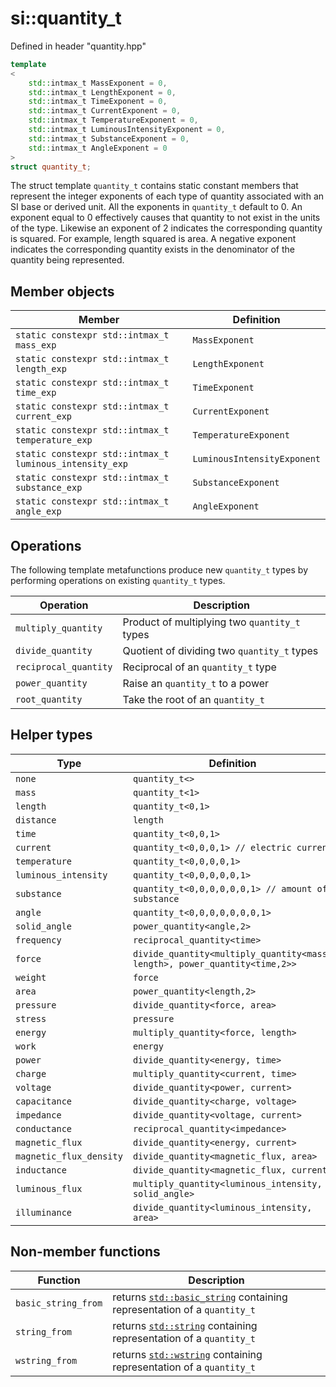 # si::quantity_t
Defined in header "quantity.hpp"
```c++
template
<
    std::intmax_t MassExponent = 0,
    std::intmax_t LengthExponent = 0,
    std::intmax_t TimeExponent = 0,
    std::intmax_t CurrentExponent = 0,
    std::intmax_t TemperatureExponent = 0,
    std::intmax_t LuminousIntensityExponent = 0,
    std::intmax_t SubstanceExponent = 0,
    std::intmax_t AngleExponent = 0
>
struct quantity_t;
```
The struct template `quantity_t` contains static constant members that represent the integer exponents of each type of quantity associated with an SI base or derived unit. All the exponents in `quantity_t` default to 0. An exponent equal to 0 effectively causes that quantity to not exist in the units of the type. Likewise an exponent of 2 indicates the corresponding quantity is squared. For example, length squared is area. A negative exponent indicates the corresponding quantity exists in the denominator of the quantity being represented.
## Member objects
Member | Definition
----------------------------------------|-----------------------------------------------------
`static constexpr std::intmax_t mass_exp` | `MassExponent`
`static constexpr std::intmax_t length_exp` | `LengthExponent`
`static constexpr std::intmax_t time_exp` | `TimeExponent`
`static constexpr std::intmax_t current_exp` | `CurrentExponent`
`static constexpr std::intmax_t temperature_exp` | `TemperatureExponent`
`static constexpr std::intmax_t luminous_intensity_exp` | `LuminousIntensityExponent`
`static constexpr std::intmax_t substance_exp` | `SubstanceExponent`
`static constexpr std::intmax_t angle_exp` | `AngleExponent`

## Operations
The following template metafunctions produce new `quantity_t` types by performing operations on existing `quantity_t` types.

Operation | Description
----------|------------
`multiply_quantity` |  Product of multiplying two `quantity_t` types
`divide_quantity` |  Quotient of dividing two `quantity_t` types
`reciprocal_quantity` |  Reciprocal of an `quantity_t` type
`power_quantity` |  Raise an `quantity_t` to a power
`root_quantity` |  Take the root of an `quantity_t`

## Helper types
Type | Definition
-----|-----------
`none` | `quantity_t<>`
`mass` | `quantity_t<1>`
`length` | `quantity_t<0,1>`
`distance` | `length`
`time` | `quantity_t<0,0,1>`
`current` | `quantity_t<0,0,0,1> // electric current`
`temperature` | `quantity_t<0,0,0,0,1>`
`luminous_intensity` | `quantity_t<0,0,0,0,0,1>`
`substance` | `quantity_t<0,0,0,0,0,0,1> // amount of substance`
`angle` | `quantity_t<0,0,0,0,0,0,0,1>`
`solid_angle` | `power_quantity<angle,2>`
`frequency` | `reciprocal_quantity<time>`
`force` | `divide_quantity<multiply_quantity<mass, length>, power_quantity<time,2>>`
`weight` | `force`
`area` | `power_quantity<length,2>`
`pressure` | `divide_quantity<force, area>`
`stress` | `pressure`
`energy` | `multiply_quantity<force, length>`
`work` | `energy`
`power` | `divide_quantity<energy, time>`
`charge` | `multiply_quantity<current, time>`
`voltage` | `divide_quantity<power, current>`
`capacitance` | `divide_quantity<charge, voltage>`
`impedance` | `divide_quantity<voltage, current>`
`conductance` | `reciprocal_quantity<impedance>`
`magnetic_flux` | `divide_quantity<energy, current>`
`magnetic_flux_density` | `divide_quantity<magnetic_flux, area>`
`inductance` | `divide_quantity<magnetic_flux, current>`
`luminous_flux` | `multiply_quantity<luminous_intensity, solid_angle>`
`illuminance` | `divide_quantity<luminous_intensity, area>`

## Non-member functions
Function | Description
---------|------------
`basic_string_from` | returns [`std::basic_string`](http://en.cppreference.com/w/cpp/string/basic_string) containing representation of a `quantity_t`
`string_from` | returns [`std::string`](http://en.cppreference.com/w/cpp/string/basic_string) containing representation of a `quantity_t`
`wstring_from` | returns [`std::wstring`](http://en.cppreference.com/w/cpp/string/basic_string) containing representation of a `quantity_t`

